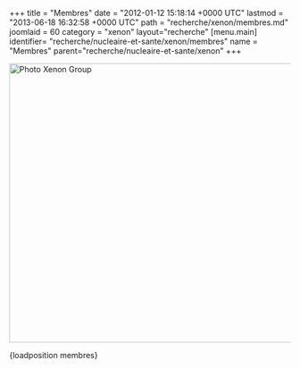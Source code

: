 +++
title = "Membres"
date = "2012-01-12 15:18:14 +0000 UTC"
lastmod = "2013-06-18 16:32:58 +0000 UTC"
path = "recherche/xenon/membres.md"
joomlaid = 60
category = "xenon"
layout="recherche"
[menu.main]
  identifier= "recherche/nucleaire-et-sante/xenon/membres"
  name = "Membres"
  parent="recherche/nucleaire-et-sante/xenon"
+++
<p><img alt="Photo Xenon Group" src="images/Recherche/Xenon/PhotoXenonGroup.jpg" usemap="#xenonmap" height="500" width="667"/></p>
<p><map name="xenonmap"> 
<area shape="poly" coords="107,72,148,76,159,106,151,143,142,239,148,317,144,454,141,472,168,488,166,496,41,498,54,373,39,258,35,190,55,146,96,124" title="Maxime"/>
 
<area shape="poly" coords="184,75,217,78,224,106,217,128,213,138,234,149,245,197,248,236,232,228,216,233,207,243,203,257,205,269,208,286,173,302,153,352,146,241,156,146,179,128,173,98,187,77" title="Dyaa"/>
 
<area shape="poly" coords="223,88,231,83,249,86,256,101,255,129,262,150,256,177,250,218,248,194,236,146,217,137,227,106,223,87" title="Julien"/>
 
<area shape="poly" coords="284,92,295,86,311,91,322,107,322,121,321,134,347,149,357,240,336,235,322,241,315,252,316,280,288,295,284,307,272,289,256,286,264,250,256,229,265,151,284,136,275,102" title="Dominique"/>
 
<area shape="poly" coords="352,166,379,149,372,124,372,112,390,101,412,111,416,130,410,148,418,150,418,162,420,169,418,176,393,186,389,215,391,235,392,247,398,258,391,281,388,302,360,286,367,257,361,240,352,169" title="Eric"/>
 
<area shape="poly" coords="419,145,425,132,442,127,455,133,458,149,454,167,448,178,452,182,457,228,460,238,455,253,446,279,432,286,428,297,427,318,411,320,398,327,392,301,401,257,395,240,393,209,397,187,421,177,423,170,419,156" title="Wan-Ting"/>
 
<area shape="poly" coords="454,175,480,163,470,136,468,118,474,105,492,101,508,101,517,115,517,135,508,151,513,158,529,165,521,186,522,231,503,273,497,291,497,303,502,316,514,348,476,329,482,306,479,289,474,280,453,272,464,240,464,239" title="Luca"/>
 
<area shape="poly" coords="531,164,540,157,530,145,524,125,527,94,547,86,571,92,581,107,578,134,580,144,607,159,617,182,617,229,614,266,594,298,583,384,581,497,497,498,507,482,526,468,517,349,502,302,503,282,525,231,525,184" title="Jean-Pierre"/>
 
<area shape="poly" coords="451,277,473,283,478,296,478,311,472,331,509,351,509,437,517,468,514,474,498,487,492,497,459,499,451,474,420,497,383,499,395,479,369,433,370,418,387,397,398,343,400,329,413,323,430,320,430,298,435,287" title="Abdul"/>
 
<area shape="poly" coords="318,280,317,254,323,244,337,238,360,244,365,259,356,288,390,305,397,331,384,398,367,416,366,435,386,470,373,477,333,465,322,467,302,432,289,353,293,348,286,310,290,297,313,284" title="Jerome"/>
 
<area shape="poly" coords="212,288,205,260,210,243,218,235,233,231,249,239,259,249,252,289,270,291,278,300,289,345,284,355,299,429,319,467,325,484,324,497,187,498,177,480,177,423,153,392,158,360,155,356,174,305,211,288" title="Aurelien"/>
 </map></p>
<p>{loadposition membres}</p>